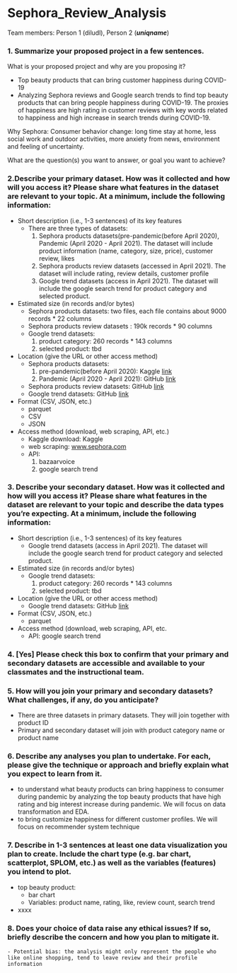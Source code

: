 # Sephora_Review_Analysis
Team members: Person 1 (diludl), Person 2 (***uniqname***)

### 1. Summarize your proposed project in a few sentences.
What is your proposed project and why are you proposing it? 
- Top beauty products that can bring customer happiness during COVID-19
- Analyzing Sephora reviews and Google search trends to find top beauty products that can bring people happiness during COVID-19. The proxies of happiness are high rating in customer reviews with key words related to happiness and high increase in search trends during COVID-19.

Why Sephora: 
Consumer behavior change: long time stay at home, less social work and outdoor activities,  more anxiety from news, environment and feeling of uncertainty. 



What are the question(s) you want to answer, or goal you want to achieve? 

### 2.Describe your primary dataset. How was it collected and how will you access it? Please share what features in the dataset are relevant to your topic. At a minimum, include the following information:
- Short description (i.e., 1-3 sentences) of its key features
  - There are three types of datasets:
     1. Sephora products datasets(pre-pandemic(before April 2020), Pandemic (April 2020 - April 2021). The dataset will include product information (name, category, size, price), customer review, likes
     2. Sephora products review datasets (accessed in April 2021). The dataset will include rating, review details, customer profile
     3. Google trend datasets (access in April 2021). The dataset will include the google search trend for product category and selected product.
- Estimated size (in records and/or bytes)
   - Sephora products datasets: two files, each file contains about 9000 records * 22 columns
   - Sephora products review datasets : 190k records * 90 columns
   - Google trend datasets: 
     1. product category: 260 records * 143 columns
     2. selected product: tbd
- Location (give the URL or other access method)
   - Sephora products datasets:
     1. pre-pandemic(before April 2020): Kaggle [link](https://www.kaggle.com/raghadalharbi/all-products-available-on-sephora-website)
     2. Pandemic (April 2020 - April 2021): GitHub [link](https://github.com/einslulu/Sephora_Review_Analysis/tree/main/data)
   - Sephora products review datasets: GitHub [link](https://github.com/einslulu/Sephora_Review_Analysis/tree/main/data)
   - Google trend datasets: GitHub [link](https://github.com/einslulu/Sephora_Review_Analysis/tree/main/data)
- Format (CSV, JSON, etc.)
   - parquet
   - CSV
   - JSON
- Access method (download, web scraping, API, etc.)
   - Kaggle download: Kaggle
   - web scraping: www.sephora.com
   - API:
      1. bazaarvoice
      2. google search trend 
### 3. Describe your secondary dataset. How was it collected and how will you access it? Please share what features in the dataset are relevant to your topic and describe the data types you’re expecting.  At a minimum, include the following information:
- Short description (i.e., 1-3 sentences) of its key features
  - Google trend datasets (access in April 2021). The dataset will include the google search trend for product category and selected product.
- Estimated size (in records and/or bytes)
   - Google trend datasets: 
     1. product category: 260 records * 143 columns
     2. selected product: tbd
- Location (give the URL or other access method)
   - Google trend datasets: GitHub [link](https://github.com/einslulu/Sephora_Review_Analysis/tree/main/data)
- Format (CSV, JSON, etc.)
   - parquet
- Access method (download, web scraping, API, etc.
   - API: google search trend 

### 4. [Yes] Please check this box to confirm that your primary and secondary datasets are accessible and available to your classmates and the instructional team. 

### 5. How will you join your primary and secondary datasets? What challenges, if any, do you anticipate?
- There are three datasets in primary datasets. They will join together with product ID 
- Primary and secondary dataset will join with product category name or product name 

### 6. Describe any analyses you plan to undertake. For each, please give the technique or approach and briefly explain what you expect to learn from it. 
- to understand what beauty products can bring happiness to consumer during pandemic by analyzing the top beauty products that have high rating and big interest increase during pandemic. We will focus on data transformation and EDA.
- to bring customize happiness for different customer profiles. We will focus on recommender system technique

### 7. Describe in 1-3 sentences at least one data visualization you plan to create. Include the chart type (e.g. bar chart, scatterplot, SPLOM, etc.) as well as the variables (features) you intend to plot. 
- top beauty product: 
  - bar chart 
  - Variables: product name, rating, like, review count, search trend 
- xxxx

### 8. Does your choice of data raise any ethical issues? If so, briefly describe the concern and how you plan to mitigate it. 
	- Potential bias: the analysis might only represent the people who like online shopping, tend to leave review and their profile information 

